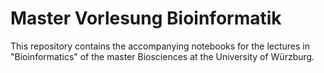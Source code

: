 # Master Vorlesung Bioinformatik

This repository contains the accompanying notebooks for the lectures in "Bioinformatics" of the master Biosciences at the University of Würzburg.
